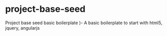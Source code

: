 # project-base-seed
Project base seed basic boilerplate )- A basic boilerplate to start with html5, jquery, angularjs 
